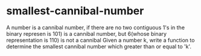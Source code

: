 # smallest-cannibal-number
A number is a cannibal number, if there are no two contiguous 1's in the binary represen is 101) is a cannibal number, but 6(whose binary representation is 110) is not a cannibal  Given a number k, write a function to determine the smallest cannibal number which greater than or equal to 'k'.
